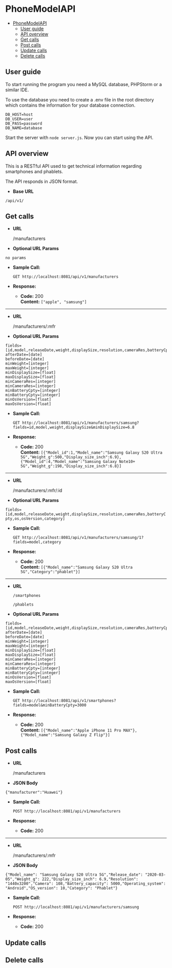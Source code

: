 # PhoneModelAPI

<!-- TOC depthFrom:1 depthTo:2 withLinks:1 updateOnSave:1 orderedList:0 -->

- [PhoneModelAPI](#phonemodelapi)
    - [User guide](#user-guide)
    - [API overview](#api-overview)
    - [Get calls](#get-calls)
    - [Post calls](#post-calls)
    - [Update calls](#update-calls)
    - [Delete calls](#delete-calls)

<!-- /TOC -->

## User guide

To start running the program you need a MySQL database, PHPStorm or a similar IDE.

To use the database you need to create a .env file in the root directory which contains the information for your database connection.

```
DB_HOST=host
DB_USER=user
DB_PASS=password
DB_NAME=database
```
Start the server with `node server.js`. Now you can start using the API.

## API overview

This is a RESTful API used to get technical information regarding smartphones and phablets.

The API responds in JSON format.

* **Base URL**

`/api/v1/`

## Get calls

* **URL**

  /manufacturers
  
*  **Optional URL Params**

  `no params`

* **Sample Call:**

  `GET http://localhost:8081/api/v1/manufacturers`
  
* **Response:**

  * **Code:** 200 <br />
    **Content:** `["apple", "samsung"]`
 
***
* **URL**

  /manufacturers/:mfr
  
*  **Optional URL Params**

```
fields=[id,model,releaseDate,weight,displaySize,resolution,cameraRes,batteryCpty,os,osVersion,category]
afterDate=[date]
beforeDate=[date]
minWeight=[integer]
maxWeight=[integer]
minDisplaySize=[float]
maxDisplaySize=[float]
minCameraRes=[integer]
minCameraRes=[integer]
minBatteryCpty=[integer]
minBatteryCpty=[integer]
minOsVersion=[float]
maxOsVersion=[float]
```

* **Sample Call:**

  `GET http://localhost:8081/api/v1/manufacturers/samsung?fields=id,model,weight,displaySize&minDisplaySize=6.8`
  
* **Response:**

  * **Code:** 200 <br />
    **Content:** `[{"Model_id":1,"Model_name":"Samsung Galaxy S20 Ultra 5G","Weight_g":500,"Display_size_inch":6.9},{"Model_id":4,"Model_name":"Samsung Galaxy Note10+ 5G","Weight_g":198,"Display_size_inch":6.8}]`
 
***

* **URL**

  /manufacturers/:mfr/:id
  
*  **Optional URL Params**

  `fields=[id,model,releaseDate,weight,displaySize,resolution,cameraRes,batteryCpty,os,osVersion,category]`

* **Sample Call:**

  `GET http://localhost:8081/api/v1/manufacturers/samsung/1?fields=model,category`

* **Response:**

  * **Code:** 200 <br />
    **Content:** `[{"Model_name":"Samsung Galaxy S20 Ultra 5G","Category":"phablet"}]`

***

* **URL**

  `/smartphones`
  
  `/phablets`
  
*  **Optional URL Params**

```
fields=[id,model,releaseDate,weight,displaySize,resolution,cameraRes,batteryCpty,os,osVersion,category]
afterDate=[date]
beforeDate=[date]
minWeight=[integer]
maxWeight=[integer]
minDisplaySize=[float]
maxDisplaySize=[float]
minCameraRes=[integer]
minCameraRes=[integer]
minBatteryCpty=[integer]
minBatteryCpty=[integer]
minOsVersion=[float]
maxOsVersion=[float]
```

* **Sample Call:**

  `GET http://localhost:8081/api/v1/smartphones?fields=model&minBatteryCpty=3000`

* **Response:**

  * **Code:** 200 <br />
    **Content:** `[{"Model_name":"Apple iPhone 11 Pro MAX"},{"Model_name":"Samsung Galaxy Z Flip"}]`

## Post calls

* **URL**

  /manufacturers
  
*  **JSON Body**

  `{"manufacturer":"Huawei"}`

* **Sample Call:**

  `POST http://localhost:8081/api/v1/manufacturers`
  
* **Response:**

  * **Code:** 200
 
***

* **URL**

  /manufacturers/:mfr
  
*  **JSON Body**

  `{"Model_name": "Samsung Galaxy S20 Ultra 5G","Release_date": "2020-03-05","Weight_g": 222,"Display_size_inch": 6.9,"Resolution": "1440x3200","Camera": 108,"Battery_capacity": 5000,"Operating_system": "Android","OS_version": 10,"Category": "Phablet"}`

* **Sample Call:**

  `POST http://localhost:8081/api/v1/manufacturers/samsung`
  
* **Response:**

  * **Code:** 200
 
## Update calls



## Delete calls
